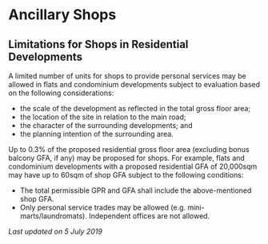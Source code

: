 # Ancillary Shops

## Limitations for Shops in Residential Developments

A limited number of units for shops to provide personal services may be allowed in flats and condominium developments subject to evaluation based on the following considerations:

- the scale of the development as reflected in the total gross floor area;
- the location of the site in relation to the main road;
- the character of the surrounding developments; and
- the planning intention of the surrounding area.

Up to 0.3% of the proposed residential gross floor area (excluding bonus balcony GFA, if any) may be proposed for shops. For example, flats and condominium developments with a proposed residential GFA of 20,000sqm may have up to 60sqm of shop GFA subject to the following conditions:

- The total permissible GPR and GFA shall include the above-mentioned shop GFA.
- Only personal service trades may be allowed (e.g. mini-marts/laundromats). Independent offices are not allowed.

*Last updated on 5 July 2019*
